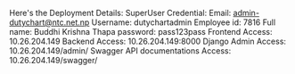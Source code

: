 Here's the Deployment Details:
SuperUser Credential:
Email: admin-dutychart@ntc.net.np
Username: dutychartadmin
Employee id: 7816
Full name: Buddhi Krishna Thapa
password: pass123pass
Frontend Access: 10.26.204.149
Backend Access: 10.26.204.149:8000
Django Admin Access: 10.26.204.149/admin/
Swagger API documentations Access: 10.26.204.149/swagger/
